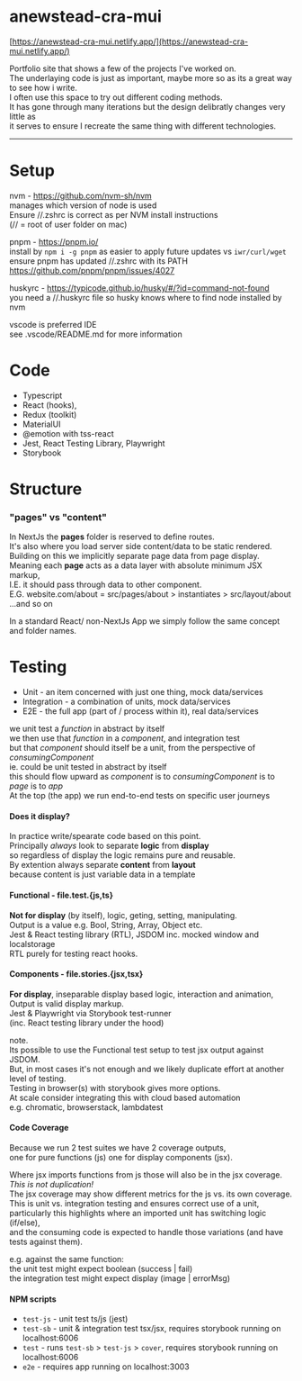 # anewstead-cra-mui

[https://anewstead-cra-mui.netlify.app/](https://anewstead-cra-mui.netlify.app/)

Portfolio site that shows a few of the projects I've worked on.  
The underlaying code is just as important, maybe more so as its a great way to see how i write.  
I often use this space to try out different coding methods.  
It has gone through many iterations but the design delibratly changes very little as  
it serves to ensure I recreate the same thing with different technologies.  


-----  
# Setup
nvm - https://github.com/nvm-sh/nvm  
manages which version of node is used  
Ensure //.zshrc is correct as per NVM install instructions  
(// = root of user folder on mac)  

pnpm - https://pnpm.io/  
install by `npm i -g pnpm` as easier to apply future updates vs `iwr/curl/wget`  
ensure pnpm has updated //.zshrc with its PATH  
https://github.com/pnpm/pnpm/issues/4027

huskyrc - https://typicode.github.io/husky/#/?id=command-not-found  
you need a //.huskyrc file so husky knows where to find node installed by nvm

vscode is preferred IDE  
see .vscode/README.md for more information

# Code
- Typescript
- React (hooks),
- Redux (toolkit)
- MaterialUI
- @emotion with tss-react
- Jest, React Testing Library, Playwright
- Storybook

# Structure
### "pages" vs "content"
In NextJs the **pages** folder is reserved to define routes.  
It's also where you load server side content/data to be static rendered.  
Building on this we implicitly separate page data from page display.  
Meaning each **page** acts as a data layer with absolute minimum JSX markup,  
I.E. it should pass through data to other component.  
E.G. website.com/about = src/pages/about > instantiates > src/layout/about ...and so on  

In a standard React/ non-NextJs App we simply follow the same concept and folder names.

# Testing 
- Unit - an item concerned with just one thing, mock data/services
- Integration - a combination of units, mock data/services
- E2E - the full app (part of / process within it), real data/services

we unit test a *function* in abstract by itself  
we then use that *function* in a *component*, and integration test  
but that *component* should itself be a unit, from the perspective of *consumingComponent*  
ie. could be unit tested in abstract by itself  
this should flow upward as *component* is to *consumingComponent* is to *page* is to *app*   
At the top (the app) we run end-to-end tests on specific user journeys  

  
#### Does it display?
In practice write/spearate code based on this point.  
Principally *always* look to separate **logic** from **display**  
so regardless of display the logic remains pure and reusable.  
By extention always separate **content** from **layout**  
because content is just variable data in a template  
#### Functional - file.test.{js,ts} 
**Not for display** (by itself), logic, geting, setting, manipulating.  
Output is a value e.g. Bool, String, Array, Object etc.  
Jest & React testing library (RTL), JSDOM inc. mocked window and localstorage  
RTL purely for testing react hooks.  

#### Components - file.stories.{jsx,tsx}  
**For display**, inseparable display based logic, interaction and animation,  
Output is valid display markup.  
Jest & Playwright via Storybook test-runner  
(inc. React testing library under the hood)

note.  
Its possible to use the Functional test setup to test jsx output against JSDOM.  
But, in most cases it's not enough and we likely duplicate effort at another level of testing.  
Testing in browser(s) with storybook gives more options.  
At scale consider integrating this with cloud based automation  
e.g. chromatic, browserstack, lambdatest   


#### Code Coverage

Because we run 2 test suites we have 2 coverage outputs,  
one for pure functions (js) one for display components (jsx).  

Where jsx imports functions from js those will also be in the jsx coverage.  
*This is not duplication!*  
The jsx coverage may show different metrics for the js vs. its own coverage.  
This is unit vs. integration testing and ensures correct use of a unit,  
particularly this highlights where an imported unit has switching logic (if/else),  
and the consuming code is expected to handle those variations (and have tests against them). 

e.g.
against the same function:  
the unit test might expect boolean (success | fail)  
the integration test might expect display (image | errorMsg)  

#### NPM scripts
- `test-js` - unit test ts/js (jest)  
- `test-sb` - unit & integration test tsx/jsx, requires storybook running on localhost:6006  
- `test` - runs `test-sb` > `test-js` > `cover`, requires storybook running on localhost:6006
- `e2e` - requires app running on localhost:3003


